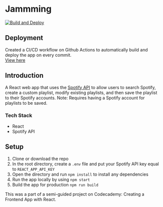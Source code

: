 # Jammming

[![Build and Deploy](https://github.com/atozc/Jammming/actions/workflows/main.yml/badge.svg)](https://github.com/atozc/Jammming/actions/workflows/main.yml)

## Deployment 
Created a CI/CD workflow on Github Actions to automatically build and deploy the app on every commit. 
<br>
[View here](https://atozc.github.io/Jammming)

## Introduction 
A React web app that uses the [Spotify API](https://developer.spotify.com/documentation/web-api/) to allow users to search Spotify, create a custom playlist, modify existing playlists, and then save the playlist to their Spotify accounts. 
Note: Requires having a Spotify account for playlists to be saved.

### Tech Stack
- React 
- Spotify API

## Setup 
1. Clone or download the repo
2. In the root directory, create a `.env` file and put your Spotify API key equal to `REACT_APP_API_KEY`
3. Open the directory and run `npm install` to install any dependencies 
4. Run the app locally by using `npm start`
5. Build the app for production `npm run build`

This was a part of a semi-guided project on Codecademy: Creating a Frontend App with React. 
